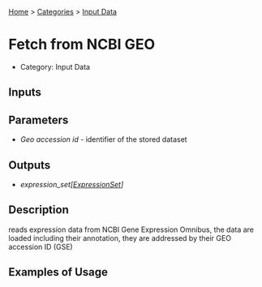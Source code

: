 
[Home](../../../index.html) > [Categories](../../index.html) > [Input Data](index.html)

# Fetch from NCBI GEO

* Category: Input Data

## Inputs



## Parameters

* *Geo accession id* - identifier of the stored dataset

## Outputs

* *expression_set[[ExpressionSet](../../../data_types.html#expressionset)]*

## Description

  reads expression data from NCBI Gene Expression Omnibus, the data are loaded including their annotation, they are addressed by their GEO accession ID (GSE)

## Examples of Usage
        